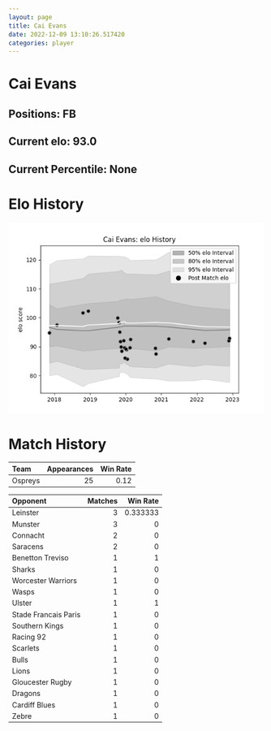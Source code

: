 ```yaml
---  
layout: page  
title: Cai Evans  
date: 2022-12-09 13:10:26.517420  
categories: player  
---
```

# Cai Evans

## Positions: FB

## Current elo: 93.0

## Current Percentile: None

# Elo History


![elo history](history_CaiEvans.png)
# Match History


| Team    |   Appearances |   Win Rate |
|:--------|--------------:|-----------:|
| Ospreys |            25 |       0.12 |

| Opponent             |   Matches |   Win Rate |
|:---------------------|----------:|-----------:|
| Leinster             |         3 |   0.333333 |
| Munster              |         3 |   0        |
| Connacht             |         2 |   0        |
| Saracens             |         2 |   0        |
| Benetton Treviso     |         1 |   1        |
| Sharks               |         1 |   0        |
| Worcester Warriors   |         1 |   0        |
| Wasps                |         1 |   0        |
| Ulster               |         1 |   1        |
| Stade Francais Paris |         1 |   0        |
| Southern Kings       |         1 |   0        |
| Racing 92            |         1 |   0        |
| Scarlets             |         1 |   0        |
| Bulls                |         1 |   0        |
| Lions                |         1 |   0        |
| Gloucester Rugby     |         1 |   0        |
| Dragons              |         1 |   0        |
| Cardiff Blues        |         1 |   0        |
| Zebre                |         1 |   0        |